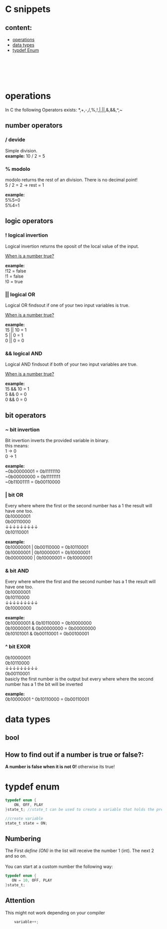 # C snippets
## content:

* [operations](#operations)
* [data types](#data-types)
* [typdef Enum](#typdef-enum)

<br>
<br>
<br>
<br>





# operations

In C the following Operators exists:
*,+,-,/,%,!,|,||,&,&&,^,~

## number operators
### / devide
Simple division.
<br>
**example:**
10 / 2 = 5


### % modolo <br>
modolo returns the rest of an division. There is no decimal point!
<br>
5 / 2 = 2 &rarr; rest = 1

**example:** <br>
5%5=0
<br>
5%4=1

## logic operators
### **! logical invertion** 
Logical invertion returns the oposit of the local value of the input.

[When is a number true?](##How-to-find-out-if-a-number-is-true-or-false?)

**example:** <br>
!12 = false
<br>
!1 = false
<br>
!0 = true

### **|| logical OR**
Logical OR findsout if one of your two input variables is true.

[When is a number true?](##How-to-find-out-if-a-number-is-true-or-false?)

**example:** <br>
15 || 10 = 1
<br>
5 || 0 = 1
<br>
0 || 0 = 0

### **&& logical AND**
Logical AND findsout if both of your two input variables are true.

[When is a number true?](##How-to-find-out-if-a-number-is-true-or-false?)

**example:** <br>
15 && 10 = 1
<br>
5 && 0 = 0
<br>
0 && 0 = 0


## bit operators
### **~ bit invertion**
Bit invertion inverts the provided variable in binary.
<br>
this means: <br>
1 &rarr; 0
<br>
0 &rarr; 1

**example:** <br>
~0b00000001 = 0b11111110
<br>
~0b00000000 = 0b11111111
<br>
~0b11001111 = 0b00110000

### **| bit OR**
Every where where the first or the second number has a 1 the result will have one too.
<br>
0b10000001 <br>
0b00110000 <br>
&darr;&darr;&darr;&darr;&darr;&darr;&darr;&darr;&darr; <br>
0b10110001 <br>

**example:** <br>
0b10000001 | 0b00110000 = 0b10110001
<br>
0b10000001 | 0b10000001 = 0b10000001
<br>
0b00000000 | 0b10000001 = 0b10000001

### **& bit AND**
Every where where the first and the second number has a 1 the result will have one too.
<br>
0b10000001 <br>
0b10110000 <br>
&darr;&darr;&darr;&darr;&darr;&darr;&darr;&darr;&darr; <br>
0b10000000 <br>

**example:** <br>
0b10000001 & 0b10110000 = 0b10000000
<br>
0b10000001 & 0b00000000 = 0b00000000
<br>
0b10101001 & 0b00110001 = 0b00100001

### **^ bit EXOR**
0b10000001 <br>
0b10110000 <br>
&darr;&darr;&darr;&darr;&darr;&darr;&darr;&darr;&darr; <br>
0b00110001 <br>
basicly the first number is the output but every where where the second number has a 1 the bit will be inverted

**example:** <br>
0b10000001 ^ 0b10110000 = 0b00110001




# data types

## bool
## How to find out if a number is true or false?: <br>
**A number is false when it is not 0!**
otherwise its true!


# typdef enum

``` C
typedef enum {
    ON, OFF, PLAY
}state_t; //state_t can be used to create a variable that holds the previous defined states

//create variable
state_t	state = ON;
```
## Numbering
The First *define (ON)* in the list will receive the number 1 (int). The next 2 and so on. <br>
<br>
You can start at a custom number the following way:
 ``` C
typedef enum {
    ON = 10, OFF, PLAY
}state_t;

```


## Attention
This might not work depending on your compiler
``` C
    variable++;
```
